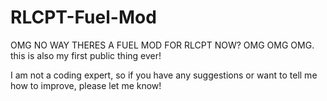 # RLCPT-Fuel-Mod
OMG NO WAY THERES A FUEL MOD FOR RLCPT NOW? OMG OMG OMG. this is also my first public thing ever!


I am not a coding expert, so if you have any suggestions or want to tell me how to improve, please let me know!
